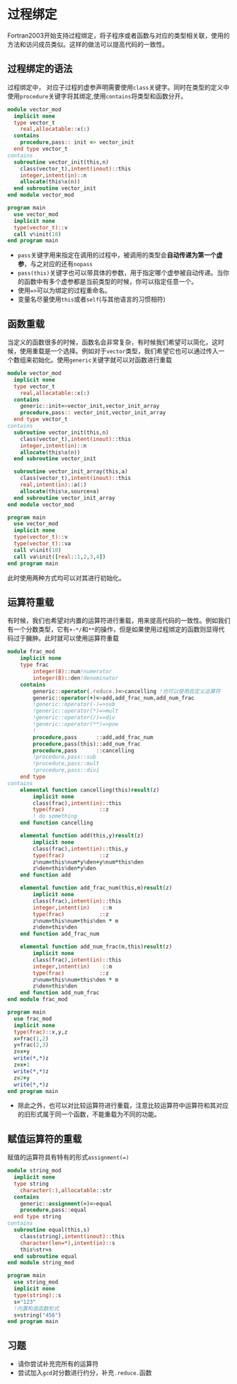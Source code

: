 # 过程绑定

Fortran2003开始支持过程绑定，将子程序或者函数与对应的类型相关联，使用的方法和访问成员类似。这样的做法可以提高代码的一致性。

## 过程绑定的语法

过程绑定中， 对应子过程的虚参声明需要使用`class`关键字。同时在类型的定义中使用`procedure`关键字将其绑定,使用`contains`将类型和函数分开。

``` fortran
module vector_mod
  implicit none
  type vector_t
    real,allocatable::x(:)
  contains
    procedure,pass:: init => vector_init
  end type vector_t
contains
  subroutine vector_init(this,n)
    class(vector_t),intent(inout)::this
    integer,intent(in)::n
    allocate(this%x(n))
  end subroutine vector_init
end module vector_mod

program main
  use vector_mod
  implicit none
  type(vector_t)::v
  call v%init(10)
end program main

```
- `pass`关键字用来指定在调用的过程中，被调用的类型会**自动传递为第一个虚参**，与之对应的还有`nopass`
- `pass(this)`关键字也可以带具体的参数，用于指定哪个虚参被自动传递。当你的函数中有多个虚参都是当前类型的时候，你可以指定任意一个。
- 使用`=>`可以为绑定的过程重命名。
- 变量名尽量使用`this`或者`self`(与其他语言的习惯相符)

## 函数重载

当定义的函数很多的时候，函数名会非常复杂，有时候我们希望可以简化，这时候，使用重载是一个选择。例如对于`vector`类型，我们希望它也可以通过传入一个数组来初始化。使用`generic`关键字就可以对函数进行重载

``` fortran
module vector_mod
  implicit none
  type vector_t
    real,allocatable::x(:)
  contains
    generic::init=>vector_init,vector_init_array
    procedure,pass:: vector_init,vector_init_array
  end type vector_t
contains
  subroutine vector_init(this,n)
    class(vector_t),intent(inout)::this
    integer,intent(in)::n
    allocate(this%x(n))
  end subroutine vector_init

  subroutine vector_init_array(this,a)
    class(vector_t),intent(inout)::this
    real,intent(in)::a(:)
    allocate(this%x,source=a)
  end subroutine vector_init_array
end module vector_mod

program main
  use vector_mod
  implicit none
  type(vector_t)::v
  type(vector_t)::va
  call v%init(10)
  call va%init([real::1,2,3,4])
end program main
```
此时使用两种方式均可以对其进行初始化。

## 运算符重载

有时候，我们也希望对内置的运算符进行重载，用来提高代码的一致性。例如我们有一个分数类型，它有`+-*/`和`**`的操作，但是如果使用过程绑定的函数则显得代码过于臃肿。此时就可以使用运算符重载

``` fortran
module frac_mod
    implicit none
    type frac
        integer(8)::num!numerator
        integer(8)::den!denominator
    contains
        generic::operator(.reduce.)=>cancelling !也可以使用自定义运算符
        generic::operator(+)=>add,add_frac_num,add_num_frac
        !generic::operator(-)=>sub
        !generic::operator(*)=>mult
        !generic::operator(/)=>div
        !generic::operator(**)=>pow
        !
        procedure,pass      ::add,add_frac_num
        procedure,pass(this)::add_num_frac
        procedure,pass      ::cancelling
        !procedure,pass::sub
        !procedure,pass::mult
        !procedure,pass::divi
    end type
contains
    elemental function cancelling(this)result(z)
        implicit none
        class(frac),intent(in)::this
        type(frac)           ::z
        ! do something
    end function cancelling

    elemental function add(this,y)result(z)
        implicit none
        class(frac),intent(in)::this,y
        type(frac)           ::z
        z%num=this%num*y%den+y%num*this%den
        z%den=this%den*y%den
    end function add

    elemental function add_frac_num(this,m)result(z)
        implicit none
        class(frac),intent(in)::this
        integer,intent(in)    ::m
        type(frac)           ::z
        z%num=this%num+this%den * m
        z%den=this%den
    end function add_frac_num

    elemental function add_num_frac(m,this)result(z)
        implicit none
        class(frac),intent(in)::this
        integer,intent(in)    ::m
        type(frac)           ::z
        z%num=this%num+this%den * m
        z%den=this%den
    end function add_num_frac
end module frac_mod

program main
  use frac_mod
  implicit none
  type(frac)::x,y,z
  x=frac(1,2)
  y=frac(2,3)
  z=x+y
  write(*,*)z
  z=x+1
  write(*,*)z
  z=2+y
  write(*,*)z
end program main
```
- 除此之外，也可以对比较运算符进行重载，注意比较运算符中运算符和其对应的旧形式属于同一个函数，不能重载为不同的功能。

## 赋值运算符的重载

赋值的运算符具有特有的形式`assignment(=)`

``` fortran
module string_mod
  implicit none
  type string
    character(:),allocatable::str
  contains
    generic::assignment(=)=>equal
    procedure,pass::equal
  end type string
contains
  subroutine equal(this,s)
    class(string),intent(inout)::this
    character(len=*),intent(in)::s
    this%str=s
  end subroutine equal
end module string_mod

program main
  use string_mod
  implicit none
  type(string)::s
  s="123"
  !内置构造函数形式 
  s=string("456")
end program main 
```

## 习题
- 请你尝试补充完所有的运算符
- 尝试加入`gcd`对分数进行约分，补充`.reduce.`函数

